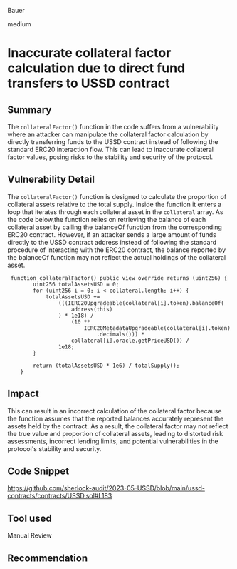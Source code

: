 Bauer

medium

# Inaccurate collateral factor calculation due to direct fund transfers to USSD contract

## Summary
 The `collateralFactor()` function in the code suffers from a vulnerability where an attacker can manipulate the collateral factor calculation by directly transferring funds to the USSD contract instead of following the standard ERC20 interaction flow. This can lead to inaccurate collateral factor values, posing risks to the stability and security of the protocol.

## Vulnerability Detail
The `collateralFactor()` function is designed to calculate the proportion of collateral assets relative to the total supply. Inside the function it enters a loop that iterates through each collateral asset in the `collateral` array. As the code below,the function relies on retrieving the balance of each collateral asset by calling the balanceOf function from the corresponding ERC20 contract. However, if an attacker sends a large amount of funds directly to the USSD contract address instead of following the standard procedure of interacting with the ERC20 contract, the balance reported by the balanceOf function may not reflect the actual holdings of the collateral asset.
```solidity
 function collateralFactor() public view override returns (uint256) {
        uint256 totalAssetsUSD = 0;
        for (uint256 i = 0; i < collateral.length; i++) {
            totalAssetsUSD +=
                (((IERC20Upgradeable(collateral[i].token).balanceOf(
                    address(this)
                ) * 1e18) /
                    (10 **
                        IERC20MetadataUpgradeable(collateral[i].token)
                            .decimals())) *
                    collateral[i].oracle.getPriceUSD()) /
                1e18;
        }

        return (totalAssetsUSD * 1e6) / totalSupply();
    }
```

## Impact
This can result in an incorrect calculation of the collateral factor because the function assumes that the reported balances accurately represent the assets held by the contract. As a result, the collateral factor may not reflect the true value and proportion of collateral assets, leading to distorted risk assessments, incorrect lending limits, and potential vulnerabilities in the protocol's stability and security.
## Code Snippet
https://github.com/sherlock-audit/2023-05-USSD/blob/main/ussd-contracts/contracts/USSD.sol#L183
## Tool used

Manual Review

## Recommendation
